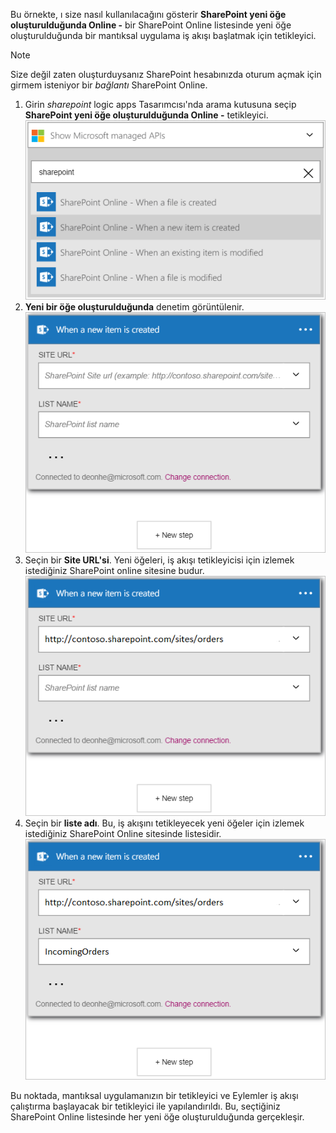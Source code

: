 Bu örnekte, ı size nasıl kullanılacağını gösterir **SharePoint yeni öğe oluşturulduğunda Online -** bir SharePoint Online listesinde yeni öğe oluşturulduğunda bir mantıksal uygulama iş akışı başlatmak için tetikleyici.

> [!NOTE]
> Size değil zaten oluşturduysanız SharePoint hesabınızda oturum açmak için girmem isteniyor bir *bağlantı* SharePoint Online.  
> 
> 

1. Girin *sharepoint* logic apps Tasarımcısı'nda arama kutusuna seçip **SharePoint yeni öğe oluşturulduğunda Online -** tetikleyici.  
   ![SharePoint online tetikleyicisi görüntüsü ](./media/connectors-create-api-sharepointonline/trigger-1.png)  
2. **Yeni bir öğe oluşturulduğunda** denetim görüntülenir.  
   ![SharePoint online tetikleyici resim 2](./media/connectors-create-api-sharepointonline/trigger-2.png)   
3. Seçin bir **Site URL'si**. Yeni öğeleri, iş akışı tetikleyicisi için izlemek istediğiniz SharePoint online sitesine budur.  
   ![SharePoint online tetikleyicisi görüntüsü 3](./media/connectors-create-api-sharepointonline/trigger-3.png)   
4. Seçin bir **liste adı**. Bu, iş akışını tetikleyecek yeni öğeler için izlemek istediğiniz SharePoint Online sitesinde listesidir.  
   ![SharePoint online tetikleyicisi görüntüsü 4](./media/connectors-create-api-sharepointonline/trigger-4.png)   

Bu noktada, mantıksal uygulamanızın bir tetikleyici ve Eylemler iş akışı çalıştırma başlayacak bir tetikleyici ile yapılandırıldı. Bu, seçtiğiniz SharePoint Online listesinde her yeni öğe oluşturulduğunda gerçekleşir.  

